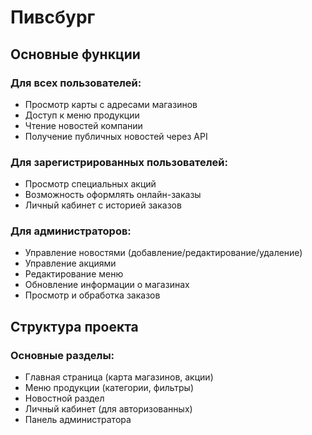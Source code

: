 # Пивсбург

## Основные функции

### Для всех пользователей:
- Просмотр карты с адресами магазинов
- Доступ к меню продукции
- Чтение новостей компании
- Получение публичных новостей через API

### Для зарегистрированных пользователей:
- Просмотр специальных акций
- Возможность оформлять онлайн-заказы
- Личный кабинет с историей заказов

### Для администраторов:
- Управление новостями (добавление/редактирование/удаление)
- Управление акциями
- Редактирование меню
- Обновление информации о магазинах
- Просмотр и обработка заказов

## Структура проекта

### Основные разделы:
- Главная страница (карта магазинов, акции)
- Меню продукции (категории, фильтры)
- Новостной раздел
- Личный кабинет (для авторизованных)
- Панель администратора
